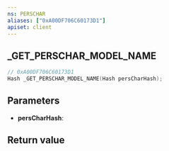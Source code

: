```yaml
---
ns: PERSCHAR
aliases: ["0xA00DF706C60173D1"]
apiset: client
---
```

## _GET_PERSCHAR_MODEL_NAME

```c
// 0xA00DF706C60173D1
Hash _GET_PERSCHAR_MODEL_NAME(Hash persCharHash);
```


## Parameters
* **persCharHash**:

## Return value